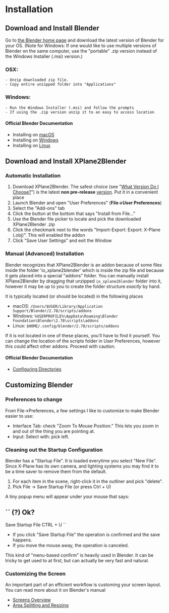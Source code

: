 # Installation

## Download and Install Blender
Go to [the Blender home page](https://www.blender.org/download/) and download the latest version of Blender for your OS. (Note for Windows: If one would like to use multiple versions of Blender on the same computer, use the "portable" .zip version instead of the Windows Installer (.msi) version.)

### OSX:
	- Unzip downloaded zip file.
	- Copy entire unzipped folder into "Applications"

### Windows:
	- Run the Windows Installer (.msi) and follow the prompts
	- If using the .zip version unzip it to an easy to access location

#### Official Blender Documentation
- Installing on [macOS](https://docs.blender.org/manual/en/dev/getting_started/installing/macos.html)
- Installing on [Windows](https://docs.blender.org/manual/en/dev/getting_started/installing/windows.html)
- Installing on [Linux](https://docs.blender.org/manual/en/dev/getting_started/installing/linux.html)

## Download and Install XPlane2Blender
### Automatic Installation
1. Download XPlane2Blender. The safest choice (see "[What Version Do I Choose?](link)") is the latest **non pre-release** [version](https://github.com/der-On/XPlane2Blender/releases). Put it in a convenient place
2. Launch Blender and open "User Preferences" (**File->User Preferences**)
3. Select the "Add-ons" tab
4. Click the button at the bottom that says "Install from File..."
5. Use the Blender file picker to locate and pick the downloaded XPlane2Blender .zip
6. Click the checkmark next to the words "Import-Export: Export: X-Plane (.obj)". This will enabled the addon
7. Click "Save User Settings" and exit the Window 

### Manual (Advanced) Installation
Blender recognizes that XPlane2Blender is an addon because of some files inside the folder 'io_xplane2blender' which is inside the zip file and because it gets placed into a special "addons" folder.
You can manually install XPlane2Blender by dragging that unzipped ``io_xplane2blender`` folder into it, however it may be up to you to create the folder structure *exactly* by hand.

It is typically located (or should be located) in the following places
- macOS: ``/Users/$USER/Library/Application Support/Blender/2.78/scripts/addons``
- Windows: ``%USERPROFILE%\AppData\Roaming\Blender Foundation\Blender\2.78\scripts\addons``
- Linux: ``$HOME/.config/blender/2.78/scripts/addons``

If it is not located in one of these places, you'll have to find it yourself. You can change the location of the scripts folder in User Preferences, however this could affect other addons. Proceed with caution.

#### Official Blender Documentation
- [Configuring Directories](https://docs.blender.org/manual/en/dev/getting_started/installing/configuration/directories.html)

## Customizing Blender
### Preferences to change
From File->Preferences, a few settings I like to customize to make Blender easier to use:
- Interface Tab: check "Zoom To Mouse Position."  This lets you zoom in and out of the thing you are pointing at.
- Input: Select with: pick left.

### Cleaning out the Startup Configuration
Blender has a "Startup File". It is loaded everytime you select "New File". Since X-Plane has its own camera, and lighting systems you may find it to be a time saver to remove them from the default.

1. For each item in the scene, right-click it in the outliner and pick "delete".
2. Pick File -> Save Startup File (or press Ctrl + U)

A tiny popup menu will appear under your mouse that says:

``
(?) Ok?
--------------------------
Save Startup File CTRL + U
``

- If you click "Save Startup File" the operation is confirmed and the save happens.
- If you move the mouse away, the operation is canceled.

This kind of "menu-based confirm" is heavily used in Blender.  It can be tricky to get used to at first, but can actually be very fast and natural.

### Customizing the Screen
An important part of an efficient workflow is customing your screen layout. You can read more about it on Blender's manual
- [Screens Overview](https://docs.blender.org/manual/en/dev/interface/window_system/screens.html) 
- [Area Splitting and Resizing](https://docs.blender.org/manual/en/dev/interface/window_system/areas.html)
